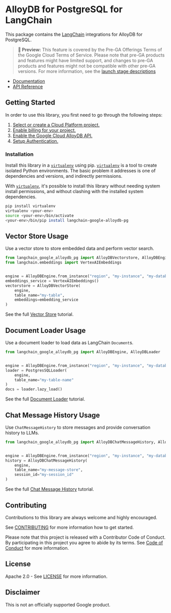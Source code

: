 # AlloyDB for PostgreSQL for LangChain

This package contains the [LangChain][langchain] integrations for AlloyDB for PostgreSQL.

> **🧪 Preview:** This feature is covered by the Pre-GA Offerings Terms of the Google Cloud Terms of Service. Please note that pre-GA products and features might have limited support, and changes to pre-GA products and features might not be compatible with other pre-GA versions. For more information, see the [launch stage descriptions](https://cloud.google.com/products#product-launch-stages)

* [Documentation](docs/)
* [API Reference]()

## Getting Started

In order to use this library, you first need to go through the following steps:

1. [Select or create a Cloud Platform project.][project]
2. [Enable billing for your project.][billing]
3. [Enable the Google Cloud AlloyDB API.][api]
4. [Setup Authentication.][auth]

### Installation

Install this library in a [`virtualenv`][venv] using pip. [`virtualenv`][venv] is a tool to
create isolated Python environments. The basic problem it addresses is one of
dependencies and versions, and indirectly permissions.

With [`virtualenv`][venv], it's possible to install this library without needing system
install permissions, and without clashing with the installed system
dependencies.

```bash
pip install virtualenv
virtualenv <your-env>
source <your-env>/bin/activate
<your-env>/bin/pip install langchain-google-alloydb-pg
```

## Vector Store Usage

Use a vector store to store embedded data and perform vector search.

```python
from langchain_google_alloydb_pg import AlloyDBVectorstore, AlloyDBEngine
from langchain.embeddings import VertexAIEmbeddings


engine = AlloyDBEngine.from_instance("region", "my-instance", "my-database")
embeddings_service = VertexAIEmbeddings()
vectorstore = AlloyDBVectorStore(
    engine,
    table_name="my-table",
    embeddings=embedding_service
)
```

See the full [Vector Store][vectorstore] tutorial.

## Document Loader Usage

Use a document loader to load data as LangChain `Document`s.

```python
from langchain_google_alloydb_pg import AlloyDBEngine, AlloyDBLoader


engine = AlloyDBEngine.from_instance("region", "my-instance", "my-database")
loader = PostgresSQLLoader(
    engine,
    table_name="my-table-name"
)
docs = loader.lazy_load()
```

See the full [Document Loader][loader] tutorial.

## Chat Message History Usage

Use `ChatMessageHistory` to store messages and provide conversation history to LLMs.

```python
from langchain_google_alloydb_pg import AlloyDBChatMessageHistory, AlloyDBEngine


engine = AlloyDBEngine.from_instance("region", "my-instance", "my-database")
history = AlloyDBChatMessageHistory(
    engine,
    table_name="my-message-store",
    session_id="my-session_id"
)
```

See the full [Chat Message History][history] tutorial.

## Contributing

Contributions to this library are always welcome and highly encouraged.

See [CONTRIBUTING](CONTRIBUTING.md) for more information how to get started.

Please note that this project is released with a Contributor Code of Conduct. By participating in
this project you agree to abide by its terms. See [Code of Conduct](CODE_OF_CONDUCT.md) for more
information.

## License

Apache 2.0 - See [LICENSE](LICENSE) for more information.

## Disclaimer

This is not an officially supported Google product.

[project]: https://console.cloud.google.com/project
[billing]: https://cloud.google.com/billing/docs/how-to/modify-project#enable_billing_for_a_project
[api]: https://console.cloud.google.com/flows/enableapi?apiid=alloydb.googleapis.com
[auth]: https://googleapis.dev/python/google-api-core/latest/auth.html
[venv]: https://virtualenv.pypa.io/en/latest/
[vectorstore]: ./docs/vector_store.ipynb
[loader]: ./docs/document_loader.ipynb
[history]: ./docs/chat_message_history.ipynb
[langchain]: https://github.com/langchain-ai/langchain
